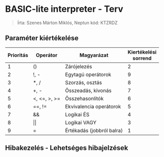 # BASIC-lite interpreter - Terv

> Írta: Szenes Márton Miklós, Neptun kód: KTZRDZ

## Paraméter kiértékelése
| Prioritás | Operátor     | Magyarázat                | Kiertékelési</br>sorrend |
|-----------|--------------|---------------------------|--------------------------|
| 1         | ()           | Zárójelezés               | 2                        |
| 2         | !, -         | Egytagú operátorok        | 9                        |
| 3         | *, /         | Szorzás, osztás           | 8                        |
| 4         | +, -         | Összeadás, kivonás        | 7                        |
| 5         | <, <=, >, >= | Összehasonlítók           | 6                        |
| 6         | ==, !=       | Ekvivalencia operátorok   | 5                        |
| 7         | &&           | Logikai ÉS                | 4                        |
| 8         | \|\|         | Logikai VAGY              | 3                        |
| 9         | =            | Értékadás (jobbról balra) | 1                        |

## Hibakezelés - Lehetséges hibajelzések
